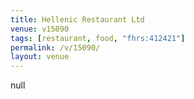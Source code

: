 ```yaml
---
title: Hellenic Restaurant Ltd
venue: v15090
tags: [restaurant, food, "fhrs:412421"]
permalink: /v/15090/
layout: venue
---
```

null